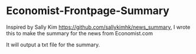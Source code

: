 # Economist-Frontpage-Summary
Inspired by Sally Kim https://github.com/sallykimhk/news_summary, I wrote this to make the summary for the news from Economist.com

It will output a txt file for the summary.
